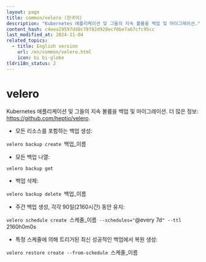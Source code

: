 ```yaml
---
layout: page
title: common/velero (한국어)
description: "Kubernetes 애플리케이션 및 그들의 지속 볼륨을 백업 및 마이그레이션."
content_hash: c4eea29597dd8c78f82d920ecf0be7a67cfc95cc
last_modified_at: 2024-11-04
related_topics:
  - title: English version
    url: /en/common/velero.html
    icon: bi bi-globe
tldri18n_status: 2
---
```

# velero

Kubernetes 애플리케이션 및 그들의 지속 볼륨을 백업 및 마이그레이션.
더 많은 정보: <https://github.com/heptio/velero>.

- 모든 리소스를 포함하는 백업 생성:

`velero backup create `<span class="tldr-var badge badge-pill bg-dark-lm bg-white-dm text-white-lm text-dark-dm font-weight-bold">백업_이름</span>

- 모든 백업 나열:

`velero backup get`

- 백업 삭제:

`velero backup delete `<span class="tldr-var badge badge-pill bg-dark-lm bg-white-dm text-white-lm text-dark-dm font-weight-bold">백업_이름</span>

- 주간 백업 생성, 각각 90일(2160시간) 동안 유지:

`velero schedule create `<span class="tldr-var badge badge-pill bg-dark-lm bg-white-dm text-white-lm text-dark-dm font-weight-bold">스케줄_이름</span>` --schedules="`<span class="tldr-var badge badge-pill bg-dark-lm bg-white-dm text-white-lm text-dark-dm font-weight-bold">@every 7d</span>`" --ttl `<span class="tldr-var badge badge-pill bg-dark-lm bg-white-dm text-white-lm text-dark-dm font-weight-bold">2160h0m0s</span>

- 특정 스케줄에 의해 트리거된 최신 성공적인 백업에서 복원 생성:

`velero restore create --from-schedule `<span class="tldr-var badge badge-pill bg-dark-lm bg-white-dm text-white-lm text-dark-dm font-weight-bold">스케줄_이름</span>
